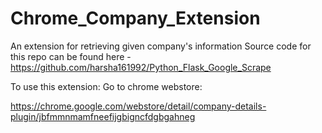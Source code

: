 # Chrome_Company_Extension
An extension for retrieving given company's information
Source code for this repo can be found here - https://github.com/harsha161992/Python_Flask_Google_Scrape


To use this extension:
Go to chrome webstore:

https://chrome.google.com/webstore/detail/company-details-plugin/jbfmmnmamfneefijgbigncfdgbgahneg
